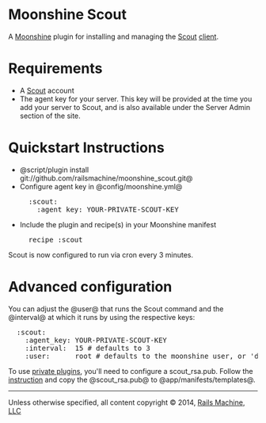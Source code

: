 # Moonshine Scout

A [Moonshine](http://github.com/railsmachine/moonshine) plugin for installing
and managing the [Scout](http://scoutapp.com) [client](http://github.com/highgroove/scout-client).

# Requirements

* A [Scout](http://scoutapp.com) account
* The agent key for your server. This key will be provided at the time you add
your server to Scout, and is also available under the Server Admin section of
the site.

# Quickstart Instructions

* @script/plugin install git://github.com/railsmachine/moonshine_scout.git@
* Configure agent key in @config/moonshine.yml@
  <pre>
    :scout:
      :agent_key: YOUR-PRIVATE-SCOUT-KEY
  </pre>
* Include the plugin and recipe(s) in your Moonshine manifest
  <pre>
    recipe :scout
  </pre>

Scout is now configured to run via cron every 3 minutes.

# Advanced configuration

You can adjust the @user@ that runs the Scout command and the @interval@ at
which it runs by using the respective keys:

<pre>
  :scout:
    :agent_key: YOUR-PRIVATE-SCOUT-KEY
    :interval:  15 # defaults to 3
    :user:      root # defaults to the moonshine user, or 'daemon' if that's not configured
</pre>

To use [private plugins](https://scoutapp.com/info/creating_a_plugin#private_plugins), you'll need to configure a scout_rsa.pub. Follow the [instruction](https://scoutapp.com/info/creating_a_plugin#private_plugins) and copy the @scout_rsa.pub@ to @app/manifests/templates@.

***
Unless otherwise specified, all content copyright &copy; 2014, [Rails Machine, LLC](http://railsmachine.com)
